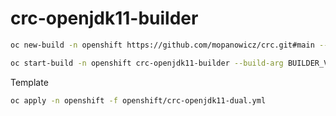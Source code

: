 # crc-openjdk11-builder

```bash
oc new-build -n openshift https://github.com/mopanowicz/crc.git#main --context-dir=s2i/crc-openjdk11-builder --source-secret=crc-github --name=crc-openjdk11-builder --to=crc-openjdk11-builder:release
```

```bash
oc start-build -n openshift crc-openjdk11-builder --build-arg BUILDER_VERSION_TAG=beta
```

Template

```bash
oc apply -n openshift -f openshift/crc-openjdk11-dual.yml
```
